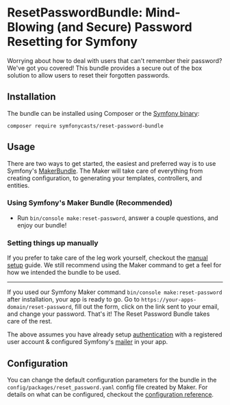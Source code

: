 # ResetPasswordBundle: Mind-Blowing (and Secure) Password Resetting for Symfony

Worrying about how to deal with users that can't remember their password? We've got you covered! This bundle provides a secure out of the box solution to allow users to reset their forgotten passwords.

## Installation

The bundle can be installed using Composer or the [Symfony binary](https://symfony.com/download):

```
composer require symfonycasts/reset-password-bundle
```

## Usage

There are two ways to get started, the easiest and preferred way is to use Symfony's [MakerBundle](https://github.com/symfony/maker-bundle). The Maker will take care of everything from creating configuration, to generating your templates, controllers, and entities.

### Using Symfony's Maker Bundle (Recommended)

- Run `bin/console make:reset-password`, answer a couple questions, and enjoy our bundle!

### Setting things up manually

If you prefer to take care of the leg work yourself, checkout the [manual setup](https://github.com/SymfonyCasts/reset-password-bundle/blob/master/docs/manual-setup.md) guide. We still recommend using the Maker command to get a feel for how we intended the bundle to be used.

---

If you used our Symfony Maker command `bin/console make:reset-password` after installation, your app is ready to go. Go to `https://your-apps-domain/reset-password`, fill out the form, click on the link sent to your email, and change your password. That's it! The Reset Password Bundle takes care of the rest.

The above assumes you have already setup [authentication](https://symfony.com/doc/current/security.html) with a registered user account & configured Symfony's [mailer](https://symfony.com/doc/current/mailer.html) in your app.

## Configuration

You can change the default configuration parameters for the bundle in the `config/packages/reset_password.yaml` config file created by Maker. For details on what can be configured, checkout the [configuration reference](https://github.com/SymfonyCasts/reset-password-bundle/blob/master/docs/configuration-reference.md).
